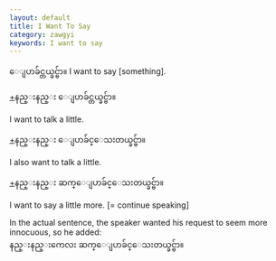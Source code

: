 ```yaml
---
layout: default
title: I Want To Say
category: zawgyi
keywords: I want to say
---
```


<p><span class='zawgyi'>ေျပာခ်င္တယ္ခင္ဗ်ာ။</span> I want to say [something].</p>

<p class='hide-trigger'><a href="#">+</a><span class='zawgyi'>နည္းနည္း ေျပာခ်င္တယ္ခင္ဗ်ာ။</span></p>
<p class='hide-this'>I want to talk a little.</p>

<p class='hide-trigger'><a href="#">+</a><span class='zawgyi'>နည္းနည္း ေျပာခ်င္ေသးတယ္ခင္ဗ်ာ။</span></p>
<p class='hide-this'>I also want to talk a little.</p>

<p class='hide-trigger'><a href="#">+</a><span class='zawgyi'>နည္းနည္း ဆက္ေျပာခ်င္ေသးတယ္ခင္ဗ်ာ။</span></p>
<p class='hide-this'>I want to say a little more. [= continue speaking]</p>

<p>In the actual sentence, the speaker wanted his request to seem more innocuous, so he added:<br>
<span class='zawgyi'>နည္းနည္းကေလး ဆက္ေျပာခ်င္ေသးတယ္ခင္ဗ်ာ။</span></p>
